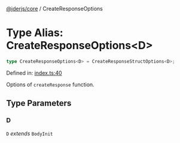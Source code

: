 [@jderjs/core](../README.md) / CreateResponseOptions

# Type Alias: CreateResponseOptions\<D\>

```ts
type CreateResponseOptions<D> = CreateResponseStructOptions<D>;
```

Defined in: [index.ts:40](https://github.com/jder-std/core.js/blob/8f752d1679b827b4deb2cd21184bd81491ea8d2c/package/src/response/index.ts#L40)

Options of `createResponse` function.

## Type Parameters

### D

`D` *extends* `BodyInit`

